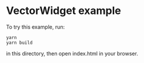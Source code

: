 # VectorWidget example

To try this example, run:

```
yarn
yarn build
```

in this directory, then open index.html in your browser.
